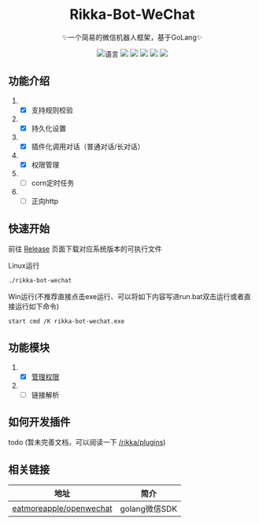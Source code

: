 
<div style="text-align: center;">

# Rikka-Bot-WeChat
✨一个简易的微信机器人框架，基于GoLang✨

![](https://img.shields.io/github/go-mod/go-version/Clov614/rikka-bot-wechat "语言")
![](https://img.shields.io/github/stars/Clov614/rikka-bot-wechat?style=flat&color=yellow)
[![](https://img.shields.io/github/actions/workflow/status/Clov614/rikka-bot-wechat/golangci-lint.yml?branch=main)](https://github.com/Clov614/rikka-bot-wechat/actions/workflows/golangci-lint.yml "代码分析")
[![](https://github.com/Clov614/rikka-bot-wechat/actions/workflows/release.yml/badge.svg)](https://github.com/Clov614/rikka-bot-wechat/actions/workflows/release.yml "go-releaser")
[![](https://img.shields.io/github/contributors/Clov614/rikka-bot-wechat)](https://github.com/Clov614/rikka-bot-wechat/graphs/contributors "贡献者")
[![](https://img.shields.io/github/license/Clov614/rikka-bot-wechat)](https://github.com/Clov614/rikka-bot-wechat/blob/main/LICENSE "许可协议")
</div>

## 功能介绍

1. - [x] 支持规则校验
2. - [x] 持久化设置
3. - [x] 插件化调用对话（普通对话/长对话）
4. - [x] 权限管理
5. - [ ] corn定时任务
6. - [ ] 正向http

## 快速开始

前往 [Release](https://github.com/Clov614/rikka-bot-wechat/releases) 页面下载对应系统版本的可执行文件

Linux运行
```bash
./rikka-bot-wechat 
```

Win运行(不推荐直接点击exe运行、可以将如下内容写进run.bat双击运行或者直接运行如下命令)
```bash
start cmd /K rikka-bot-wechat.exe
```

## 功能模块

1. - [x] [管理权限](docs/plugin/README.md)
2. - [ ] 链接解析

## 如何开发插件

todo (暂未完善文档，可以阅读一下 [/rikka/plugins](https://github.com/Clov614/rikka-bot-wechat/tree/main/rikkabot/plugins))

## 相关链接

| 地址                                                                    | 简介          |
|-----------------------------------------------------------------------|-------------|
| [eatmoreapple/openwechat](https://github.com/eatmoreapple/openwechat) | golang微信SDK |